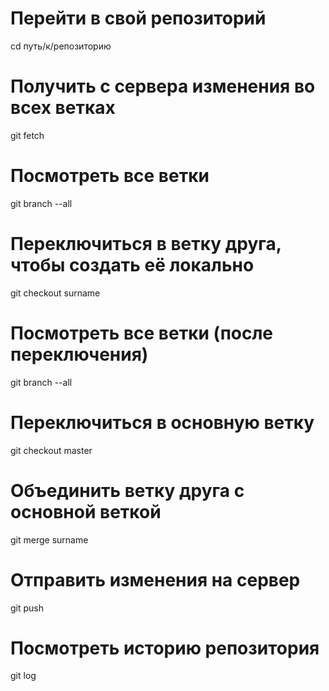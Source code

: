 # Перейти в свой репозиторий
cd путь/к/репозиторию

# Получить с сервера изменения во всех ветках
git fetch

# Посмотреть все ветки
git branch --all

# Переключиться в ветку друга, чтобы создать её локально
git checkout surname

# Посмотреть все ветки (после переключения)
git branch --all

# Переключиться в основную ветку
git checkout master

# Объединить ветку друга с основной веткой
git merge surname

# Отправить изменения на сервер
git push

# Посмотреть историю репозитория
git log